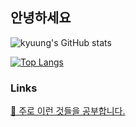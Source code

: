 ## 안녕하세요

![kyuung's GitHub stats](https://github-readme-stats.vercel.app/api?username=kyuung&show_icons=true&theme=tokyonight)

[![Top Langs](https://github-readme-stats.vercel.app/api/top-langs/?username=kyuung&layout=compact)](https://github.com/anuraghazra/github-readme-stats)

### Links
<a href="https://endurable-existence-f23.notion.site/Study-278cd394e9a44bdb9e77473f66864cc7" target="_blank">📒 주로 이런 것들을 공부합니다.</a>
